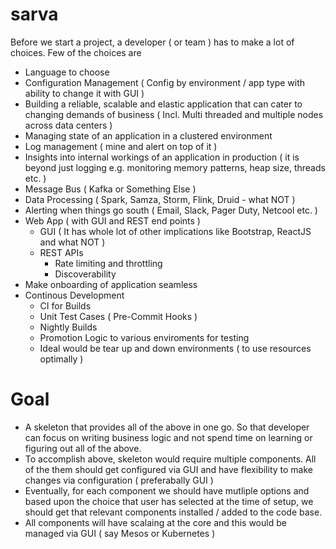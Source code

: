 # sarva
Before we start a project, a developer ( or team ) has to make a lot of choices. Few of the choices are 
* Language to choose
* Configuration Management ( Config by environment / app type with ability to change it with GUI )
* Building a reliable, scalable and elastic application that can cater to changing demands of business ( Incl. Multi threaded and multiple nodes across data centers )
* Managing state of an application in a clustered environment
* Log management ( mine and alert on top of it )
* Insights into internal workings of an application in production ( it is beyond just logging e.g. monitoring memory patterns, heap size, threads etc. )
* Message Bus ( Kafka or Something Else )
* Data Processing ( Spark, Samza, Storm, Flink, Druid - what NOT )
* Alerting when things go south ( Email, Slack, Pager Duty, Netcool etc. )
* Web App ( with GUI and REST end points )
  * GUI ( It has whole lot of other implications like Bootstrap, ReactJS and what NOT )
  * REST APIs
    * Rate limiting and throttling
    * Discoverability
* Make onboarding of application seamless
* Continous Development
  * CI for Builds
  * Unit Test Cases ( Pre-Commit Hooks )
  * Nightly Builds 
  * Promotion Logic to various enviroments for testing
  * Ideal would be tear up and down environments ( to use resources optimally )

# Goal
* A skeleton that provides all of the above in one go. So that developer can focus on writing business logic and not spend time on learning or figuring out all of the above. 
* To accomplish above, skeleton would require multiple components. All of the them should get configured via GUI and have flexibility to make changes via configuration ( preferabally GUI )
 * Eventually, for each component we should have mutliple options and based upon the choice that user has selected at the time of setup, we should get that relevant components installed / added to the code base.
* All components will have scalaing at the core and this would be managed via GUI ( say Mesos or Kubernetes )

